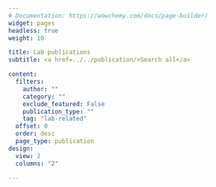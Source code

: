 ```yaml
---
# Documentation: https://wowchemy.com/docs/page-builder/
widget: pages
headless: true
weight: 10

title: Lab publications
subtitle: <a href=../../publication/>Search all</a>

content:
  filters:
    author: ""
    category: ""
    exclude_featured: False
    publication_type: ""
    tag: "lab-related"
  offset: 0
  order: desc
  page_type: publication
design:
  view: 2
  columns: "2"

---
```

